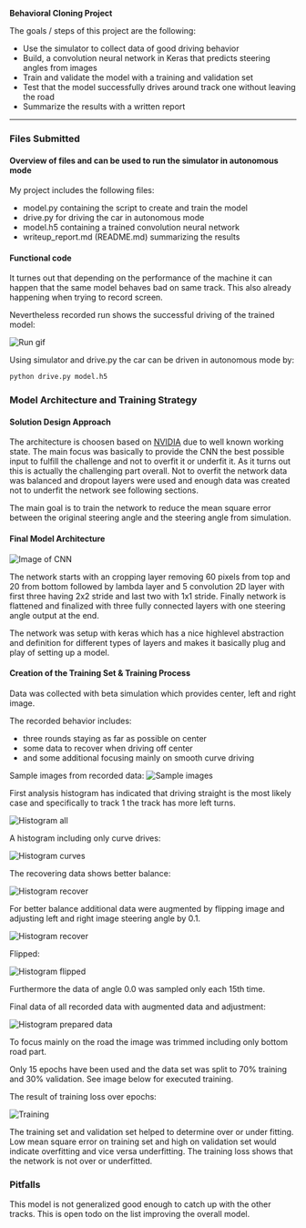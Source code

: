 **Behavioral Cloning Project**

The goals / steps of this project are the following:
* Use the simulator to collect data of good driving behavior
* Build, a convolution neural network in Keras that predicts steering angles from images
* Train and validate the model with a training and validation set
* Test that the model successfully drives around track one without leaving the road
* Summarize the results with a written report

---
### Files Submitted

#### Overview of files and can be used to run the simulator in autonomous mode

My project includes the following files:
* model.py containing the script to create and train the model
* drive.py for driving the car in autonomous mode
* model.h5 containing a trained convolution neural network 
* writeup_report.md (README.md) summarizing the results

#### Functional code

It turnes out that depending on the performance of the machine it can happen that the same model behaves bad on same track.
This also already happening when trying to record screen.

Nevertheless recorded run shows the successful driving of the trained model:

![Run gif](run.gif)

Using simulator and drive.py the car can be driven in autonomous mode by:
```sh
python drive.py model.h5
```

### Model Architecture and Training Strategy

#### Solution Design Approach

The architecture is choosen based on [NVIDIA](http://images.nvidia.com/content/tegra/automotive/images/2016/solutions/pdf/end-to-end-dl-using-px.pdf) due to well known working state.
The main focus was basically to provide the CNN the best possible input to fulfill the challenge and not to overfit it or underfit it.
As it turns out this is actually the challenging part overall.
Not to overfit the network data was balanced and dropout layers were used and enough data was created not to underfit the network see following sections.

The main goal is to train the network to reduce the mean square error between the original steering angle and the steering angle from simulation.

#### Final Model Architecture

![Image of CNN](model.png)

The network starts with an cropping layer removing 60 pixels from top and 20 from bottom followed by lambda layer and 5 convolution 2D layer with first three having 2x2 stride and last two with 1x1 stride.
Finally network is flattened and finalized with three fully connected layers with one steering angle output at the end.

The network was setup with keras which has a nice highlevel abstraction and definition for different types of layers and makes it basically plug and play of setting up a model.

#### Creation of the Training Set & Training Process

Data was collected with beta simulation which provides center, left and right image. 

The recorded behavior includes:
- three rounds staying as far as possible on center
- some data to recover when driving off center
- and some additional focusing mainly on smooth curve driving

Sample images from recorded data:
![Sample images](output/sample_images.jpg)

First analysis histogram has indicated that driving straight is the most likely case and specifically to track 1 the track has more left turns.

![Histogram all](output/result_hist_all.jpg)

A histogram including only curve drives:

![Histogram curves](output/result_hist_curves.jpg)

The recovering data shows better balance:

![Histogram recover](output/result_hist_recover.jpg)

For better balance additional data were augmented by flipping image and adjusting left and right image steering angle by 0.1.

![Histogram recover](output/augmented/augmented_data_orig.jpg)

Flipped:

![Histogram flipped](output/augmented/augmented_data_flipped.jpg)

Furthermore the data of angle 0.0 was sampled only each 15th time.

Final data of all recorded data with augmented data and adjustment:

![Histogram prepared data](output/augmented/result_hist_all_prepared.jpg)

To focus mainly on the road the image was trimmed including only bottom road part.

Only 15 epochs have been used and the data set was split to 70% training and 30% validation. See image below for executed training.

The result of training loss over epochs:

![Training](output/training_loss.jpg)

The training set and validation set helped to determine over or under fitting. 
Low mean square error on training set and high on validation set would indicate overfitting and vice versa underfitting. 
The training loss shows that the network is not over or underfitted.

### Pitfalls

This model is not generalized good enough to catch up with the other tracks. This is open todo on the list improving the overall model.

